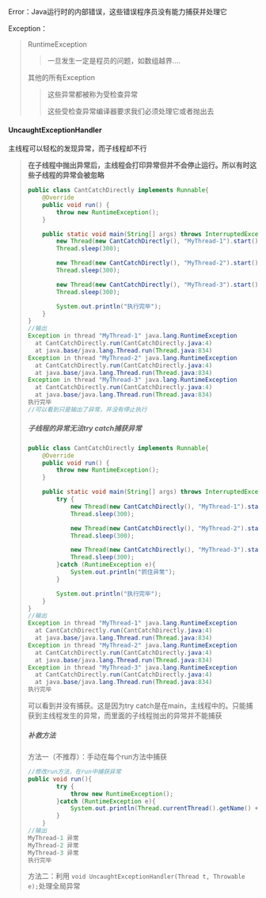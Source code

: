 Error：Java运行时的内部错误，这些错误程序员没有能力捕获并处理它

Exception：

> RuntimeException
>
> > 一旦发生一定是程员的问题，如数组越界....
>
> 其他的所有Exception
>
> > 这些异常都被称为受检查异常
> >
> > 这些受检查异常编译器要求我们必须处理它或者抛出去

#### UncaughtExceptionHandler

主线程可以轻松的发现异常，而子线程却不行

> **在子线程中抛出异常后，主线程会打印异常但并不会停止运行。所以有时这些子线程的异常会被忽略**
>
> ```java
> public class CantCatchDirectly implements Runnable{
>     @Override
>     public void run() {
>         throw new RuntimeException();
>     }
> 
>     public static void main(String[] args) throws InterruptedException {
>         new Thread(new CantCatchDirectly(), "MyThread-1").start();
>         Thread.sleep(300);
> 
>         new Thread(new CantCatchDirectly(), "MyThread-2").start();
>         Thread.sleep(300);
> 
>         new Thread(new CantCatchDirectly(), "MyThread-3").start();
>         Thread.sleep(300);
> 
>         System.out.println("执行完毕");
>     }
> }
> //输出
> Exception in thread "MyThread-1" java.lang.RuntimeException
> 	at CantCatchDirectly.run(CantCatchDirectly.java:4)
> 	at java.base/java.lang.Thread.run(Thread.java:834)
> Exception in thread "MyThread-2" java.lang.RuntimeException
> 	at CantCatchDirectly.run(CantCatchDirectly.java:4)
> 	at java.base/java.lang.Thread.run(Thread.java:834)
> Exception in thread "MyThread-3" java.lang.RuntimeException
> 	at CantCatchDirectly.run(CantCatchDirectly.java:4)
> 	at java.base/java.lang.Thread.run(Thread.java:834)
> 执行完毕
> //可以看到只是输出了异常，并没有停止执行
> ```
>
> ##### 子线程的异常无法try catch捕获异常
>
> ```java
> public class CantCatchDirectly implements Runnable{
>     @Override
>     public void run() {
>         throw new RuntimeException();
>     }
> 
>     public static void main(String[] args) throws InterruptedException {
>         try {
>             new Thread(new CantCatchDirectly(), "MyThread-1").start();
>             Thread.sleep(300);
> 
>             new Thread(new CantCatchDirectly(), "MyThread-2").start();
>             Thread.sleep(300);
> 
>             new Thread(new CantCatchDirectly(), "MyThread-3").start();
>             Thread.sleep(300);
>         }catch (RuntimeException e){
>             System.out.println("抓住异常");
>         }
> 
>         System.out.println("执行完毕");
>     }
> }
> //输出
> Exception in thread "MyThread-1" java.lang.RuntimeException
> 	at CantCatchDirectly.run(CantCatchDirectly.java:4)
> 	at java.base/java.lang.Thread.run(Thread.java:834)
> Exception in thread "MyThread-2" java.lang.RuntimeException
> 	at CantCatchDirectly.run(CantCatchDirectly.java:4)
> 	at java.base/java.lang.Thread.run(Thread.java:834)
> Exception in thread "MyThread-3" java.lang.RuntimeException
> 	at CantCatchDirectly.run(CantCatchDirectly.java:4)
> 	at java.base/java.lang.Thread.run(Thread.java:834)
> 执行完毕
> ```
>
> 可以看到并没有捕获。这是因为try catch是在main，主线程中的。只能捕获到主线程发生的异常，而里面的子线程抛出的异常并不能捕获
>
> ##### 补救方法
>
> 方法一（不推荐）：手动在每个run方法中捕获
>
> ```java
> //修改run方法，在run中捕获异常
> public void run(){
>         try {
>             throw new RuntimeException();
>         }catch (RuntimeException e){
>             System.out.println(Thread.currentThread().getName() + " 异常");;
>         }
>     }
> //输出
> MyThread-1 异常
> MyThread-2 异常
> MyThread-3 异常
> 执行完毕
> ```
>
> 方法二：利用 `void UncaughtExceptionHandler(Thread t, Throwable e);`处理全局异常